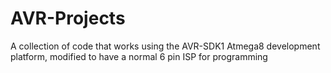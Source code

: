 # AVR-Projects
 A collection of code that works using the AVR-SDK1 Atmega8 development platform, modified to have a normal 6 pin ISP for programming
